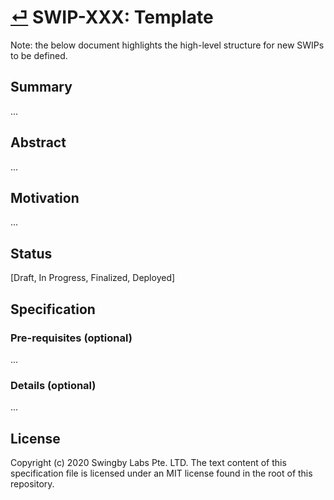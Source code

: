 # [⏎](./readme.md) SWIP-XXX: Template

Note: the below document highlights the high-level structure for new SWIPs to be defined.

## Summary

...

## Abstract

...

## Motivation

...

## Status

[Draft, In Progress, Finalized, Deployed]

## Specification

### Pre-requisites (optional)

...

### Details (optional)

...

## License

Copyright (c) 2020 Swingby Labs Pte. LTD. The text content of this specification file is licensed under an MIT license found in the root of this repository.
